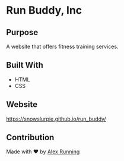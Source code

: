 # Run Buddy, Inc

## Purpose
A website that offers fitness training services. 

## Built With
* HTML
* CSS

## Website
https://snowslurpie.github.io/run_buddy/

## Contribution
Made with ❤️ by [Alex Running](github.com/SnowSlurpie)
